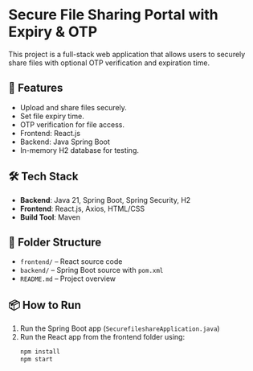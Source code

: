 # Secure File Sharing Portal with Expiry & OTP

This project is a full-stack web application that allows users to securely share files with optional OTP verification and expiration time.

## 🚀 Features
- Upload and share files securely.
- Set file expiry time.
- OTP verification for file access.
- Frontend: React.js
- Backend: Java Spring Boot
- In-memory H2 database for testing.

## 🛠 Tech Stack
- **Backend**: Java 21, Spring Boot, Spring Security, H2
- **Frontend**: React.js, Axios, HTML/CSS
- **Build Tool**: Maven

## 📂 Folder Structure
- `frontend/` – React source code
- `backend/` – Spring Boot source with `pom.xml`
- `README.md` – Project overview

## 📦 How to Run
1. Run the Spring Boot app (`SecurefileshareApplication.java`)
2. Run the React app from the frontend folder using:
   ```bash
   npm install
   npm start
